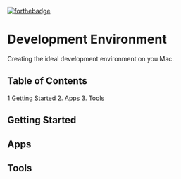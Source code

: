 [![forthebadge](http://forthebadge.com/images/badges/uses-css.svg)](http://forthebadge.com)

# Development Environment

Creating the ideal development environment on you Mac.


## Table of Contents

1  [Getting Started](#getting-started)
2. [Apps](#apps)
3. [Tools](#tools)



## Getting Started




## Apps





## Tools
